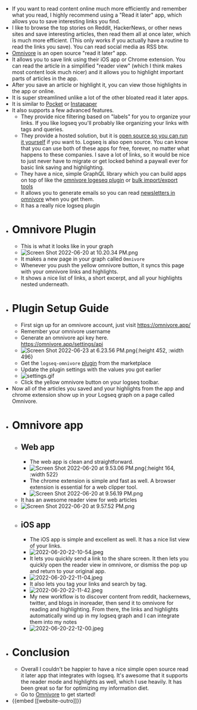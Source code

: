 

- If you want to read content online much more efficiently and remember what you read, I highly recommend using a "Read it later" app, which allows you to save interesting links you find.
- I like to browse the top stories on Reddit, HackerNews, or other news sites and save interesting articles, then read them all at once later, which is much more efficient. (This only works if you actually have a routine to read the links you save). You can read social media as RSS btw.
- [Omnivore](https://omnivore.app/) is an open source "read it later" app.
- It allows you to save link using their iOS app or Chrome extension. You can read the article in a simplified "reader view" (which I think makes most content look much nicer) and it allows you to highlight important parts of articles in the app.
- After you save an article or highlight it, you can view those highlights in the app or online.
- It is super streamlined unlike a lot of the other bloated read it later apps.
- It is similar to [Pocket](https://getpocket.com/en/) or [Instapaper](https://www.instapaper.com/)
- It also supports a few advanced features.
	- They provide nice filtering based on "labels" for you to organize your links. If you like logseq you'll probably like organizing your links with tags and queries.
	- They provide a hosted solution, but it is [open source so you can run it yourself](https://github.com/omnivore-app/omnivore) if you want to. Logseq is also open source. You can know that you can use both of these apps for free, forever, no matter what happens to these companies. I save a lot of links, so it would be nice to just never have to migrate or get locked behind a paywall ever for basic link saving and highlighting.
	- They have a nice, simple GraphQL library which you can build apps on top of like the [omnivore logeseq plugin](https://github.com/omnivore-app/logseq-omnivore) or [bulk import/export tools](https://github.com/davidohlin/instapaper-to-omnivore-import)
	- It allows you to generate emails so you can read [newsletters in omnivore](https://omnivore.app/help/newsletters) when you get them.
	- It has a really nice logseq plugin
- # Omnivore Plugin
	- This is what it looks like in your graph
	- ![Screen Shot 2022-06-20 at 10.20.34 PM.png](../assets/Screen_Shot_2022-06-20_at_10.20.34_PM_1655788874894_0.png)
	- It makes a new page in your graph called `Omnivore`
	- Whenever you push the yellow omnivore button, it syncs this page with your omnivore links and highlights.
	- It shows a nice list of links, a short excerpt, and all your highlights nested underneath.
- #  Plugin Setup Guide
	- First sign up for an omnivore account, just visit https://omnivore.app/
	- Remember your omnivore username
	- Generate an omnivore api key here. https://omnivore.app/settings/api
	- ![Screen Shot 2022-06-23 at 6.23.56 PM.png](../assets/Screen_Shot_2022-06-23_at_6.23.56_PM_1656033918928_0.png){:height 452, :width 496}
	- Get the `logseq-omnivore` [plugin](https://github.com/omnivore-app/logseq-omnivore) from the marketplace
	- Update the plugin settings with the values you got earlier
	- ![settings.gif](../assets/settings_1656034430430_0.gif)
	- Click the yellow omnivore button on your logseq toolbar.
- Now all of the articles you saved and your highlights from the app and chrome extension show up in your Logseq graph on a page called Omnivore.
- # Omnivore app
	- ## Web app
		- The web app is clean and straightforward.
		- ![Screen Shot 2022-06-20 at 9.53.06 PM.png](../assets/Screen_Shot_2022-06-20_at_9.53.06_PM_1655787919295_0.png){:height 164, :width 522}
		- The chrome extension is simple and fast as well. A browser extension is essential for a web clipper tool.
		- ![Screen Shot 2022-06-20 at 9.56.19 PM.png](../assets/Screen_Shot_2022-06-20_at_9.56.19_PM_1655787966057_0.png)
	- It has an awesome reader view for web articles
	- ![Screen Shot 2022-06-20 at 9.57.52 PM.png](../assets/Screen_Shot_2022-06-20_at_9.57.52_PM_1655788501456_0.png)
	- ## iOS app
		- The iOS app is simple and excellent as well. It has a nice list view of your links.
		- ![2022-06-20-22-10-54.jpeg](../assets/2022-06-20-22-10-54.jpeg)
		- It lets you quickly send a link to the share screen. It then lets you quickly open the reader view in omnivore, or dismiss the pop up and return to your original app.
		- ![2022-06-20-22-11-04.jpeg](../assets/2022-06-20-22-11-04.jpeg)
		- It also lets you tag your links and search by tag.
		- ![2022-06-20-22-11-42.jpeg](../assets/2022-06-20-22-11-42.jpeg)
		- My new workflow is to discover content from reddit, hackernews, twitter, and blogs in inoreader, then send it to omnivore for reading and highlighting. From there, the links and highlights automatically wind up in my logseq graph and I can integrate them into my notes
		- ![2022-06-20-22-12-00.jpeg](../assets/2022-06-20-22-12-00.jpeg)
- # Conclusion
	- Overall I couldn't be happier to have a nice simple open source read it later app that integrates with logseq. It's awesome that it supports the reader mode and highlights as well, which I use heavily. It has been great so far for optimizing my information diet.
	- Go to [Omnivore](https://omnivore.app/) to get started!
- {{embed [[website-outro]]}}